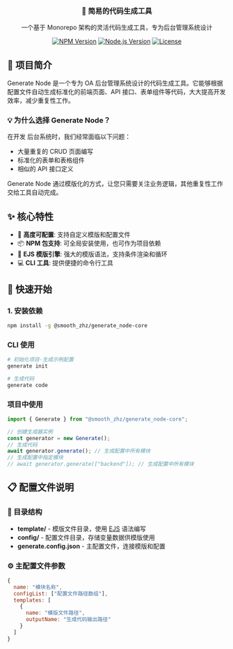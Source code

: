 <div align="center">
  <h3>🚀 简易的代码生成工具</h3>
  <p>一个基于 Monorepo 架构的灵活代码生成工具，专为后台管理系统设计</p>
  
  [![NPM Version](https://img.shields.io/npm/v/@smooth_zhz/generate_node-core)](https://www.npmjs.com/package/@smooth_zhz/generate_node-core)
  [![Node.js Version](https://img.shields.io/node/v/@smooth_zhz/generate_node-core)](https://nodejs.org)
  [![License](https://img.shields.io/npm/l/@smooth_zhz/generate_node-core)](LICENSE)
</div>

## 📖 项目简介

Generate Node 是一个专为 OA 后台管理系统设计的代码生成工具。它能够根据配置文件自动生成标准化的前端页面、API 接口、表单组件等代码，大大提高开发效率，减少重复性工作。

### 💡 为什么选择 Generate Node？

在开发 后台系统时，我们经常面临以下问题：

- 大量重复的 CRUD 页面编写
- 标准化的表单和表格组件
- 相似的 API 接口定义

Generate Node 通过模版化的方式，让您只需要关注业务逻辑，其他重复性工作交给工具自动完成。

## ✨ 核心特性

- 🔧 **高度可配置**: 支持自定义模版和配置文件
- 📦 **NPM 包支持**: 可全局安装使用，也可作为项目依赖
- 🎨 **EJS 模版引擎**: 强大的模版语法，支持条件渲染和循环
- 💻 **CLI 工具**: 提供便捷的命令行工具

## 🚀 快速开始

### 1. 安装依赖

```bash
npm install -g @smooth_zhz/generate_node-core
```

### CLI 使用

```bash
# 初始化项目-生成示例配置
generate init

# 生成代码
generate code
```

### 项目中使用

```js
import { Generate } from "@smooth_zhz/generate_node-core";

// 创建生成器实例
const generator = new Generate();
// 生成代码
await generator.generate(); // 生成配置中所有模块
// 生成配置中指定模块
// await generator.generate(["backend"]); // 生成配置中所有模块
```

## 📋 配置文件说明

### 📁 目录结构

- **template/** - 模版文件目录，使用 [EJS](https://ejs.bootcss.com/#promo) 语法编写
- **config/** - 配置文件目录，存储变量数据供模版使用
- **generate.config.json** - 主配置文件，连接模版和配置

### ⚙️ 主配置文件参数

```javascript
{
  name: "模块名称",
  configList: ["配置文件路径数组"],
  templates: [
    {
      name: "模版文件路径",
      outputName: "生成代码输出路径"
    }
  ]
}
```

